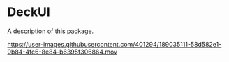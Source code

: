 # DeckUI

A description of this package.

https://user-images.githubusercontent.com/401294/189035111-58d582e1-0b84-4fc6-8e84-b6395f306864.mov




